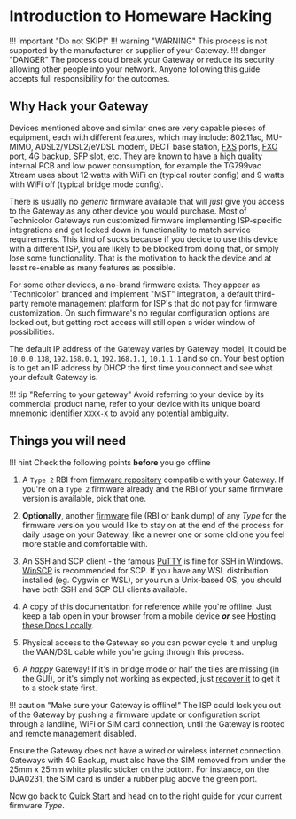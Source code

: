 # Introduction to Homeware Hacking

!!! important "Do not SKIP!"
    !!! warning "WARNING"
        This process is not supported by the manufacturer or supplier of your Gateway.
    !!! danger "DANGER"
        The process could break your Gateway or reduce its security allowing other people into your network. Anyone following this guide accepts full responsibility for the outcomes.

## Why Hack your Gateway

Devices mentioned above and similar ones are very capable pieces of equipment, each with different features, which may include: 802.11ac, MU-MIMO, ADSL2/VDSL2/eVDSL modem, DECT base station, [FXS](https://en.wikipedia.org/wiki/Foreign_exchange_service_%28telecommunications%29#Foreign_exchange_station) ports, [FXO](https://en.wikipedia.org/wiki/Foreign_exchange_service_%28telecommunications%29#Foreign_exchange_station) port,  4G backup, [SFP](https://en.wikipedia.org/wiki/Small_form-factor_pluggable_transceiver) slot, etc. They are known to have a high quality internal PCB and low power consumption, for example the TG799vac Xtream uses about 12 watts with WiFi on (typical router config) and 9 watts with WiFi off (typical bridge mode config).

There is usually no *generic* firmware available that will *just* give you access to the Gateway as any other device you would purchase. Most of Technicolor Gateways run customized firmware implementing ISP-specific integrations and get locked down in functionality to match service requirements. This kind of sucks because if you decide to use this device with a different ISP, you are likely to be blocked from doing that, or simply lose some functionality. That is the motivation to hack the device and at least re-enable as many features as possible.

For some other devices, a no-brand firmware exists. They appear as "Technicolor" branded and implement "MST" integration, a default third-party remote management platform for ISP's that do not pay for firmware customization. On such firmware's no regular configuration options are locked out, but getting root access will still open a wider window of possibilities.

The default IP address of the Gateway varies by Gateway model, it could be `10.0.0.138`, `192.168.0.1`, `192.168.1.1`, `10.1.1.1` and so on. Your best option is to get an IP address by DHCP the first time you connect and see what your default Gateway is.

!!! tip "Referring to your gateway"
    Avoid referring to your device by its commercial product name, refer to your device with its unique board mnemonic identifier `XXXX-X` to avoid any potential ambiguity.

## Things you will need

!!! hint
    Check the following points **before** you go offline

1. A `Type 2` RBI from [firmware repository](../Repository/) compatible with your Gateway. If you're on a `Type 2` firmware already and the RBI of your same firmware version is available, pick that one.

2. **Optionally**, another [firmware](../Repository/) file (RBI or bank dump) of any *Type* for the firmware version you would like to stay on at the end of the process for daily usage on your Gateway, like a newer one or some old one you feel more stable and comfortable with.

3. An SSH and SCP client - the famous [PuTTY](https://www.chiark.greenend.org.uk/%7Esgtatham/putty/) is fine for SSH in Windows. [WinSCP](https://winscp.net/eng/download.php) is recommended for SCP. If you have any WSL distribution installed (eg. Cygwin or WSL), or you run a Unix-based OS, you should have both SSH and SCP CLI clients available.

4. A copy of this documentation for reference while you're offline. Just keep a tab open in your browser from a mobile device ***or*** see [Hosting these Docs Locally](../Host%20this%20Locally/).

5. Physical access to the Gateway so you can power cycle it and unplug the WAN/DSL cable while you're going through this process.

6. A *happy* Gateway! If it's in bridge mode or half the tiles are missing (in the GUI), or it's simply not working as expected, just [recover it](../Recovery) to get it to a stock state first.

!!! caution "Make sure your Gateway is offline!"
    The ISP could lock you out of the Gateway by pushing a firmware update or configuration script through a landline, WiFi or SIM card connection, until the Gateway is rooted and remote management disabled.

Ensure the Gateway does not have a wired or wireless internet connection. Gateways with 4G Backup, must also have the SIM removed from under the 25mm x 25mm white plastic sticker on the bottom. For instance, on the DJA0231, the SIM card is under a rubber plug above the green port.

Now go back to [Quick Start](../QuickStart) and head on to the right guide for your current firmware *Type*.
